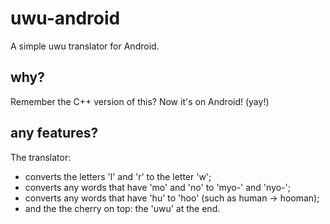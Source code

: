 # uwu-android
A simple uwu translator for Android.

## why?
Remember the C++ version of this? Now it's on Android! (yay!)

## any features?
The translator:
- converts the letters 'l' and 'r' to the letter 'w';
- converts any words that have 'mo' and 'no' to 'myo-' and 'nyo-';
- converts any words that have 'hu' to 'hoo' (such as human -> hooman);
- and the the cherry on top: the 'uwu' at the end.

